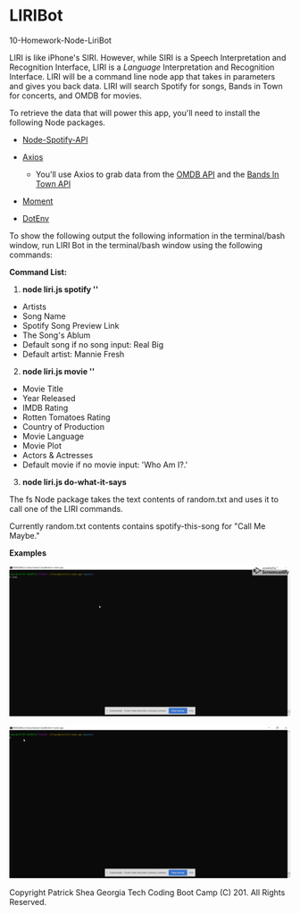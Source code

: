 # LIRIBot
10-Homework-Node-LiriBot

LIRI is like iPhone's SIRI. However, while SIRI is a Speech Interpretation and Recognition Interface, LIRI is a _Language_ Interpretation and Recognition Interface. LIRI will be a command line node app that takes in parameters and gives you back data.
LIRI will search Spotify for songs, Bands in Town for concerts, and OMDB for movies.

To retrieve the data that will power this app, you'll need to install the following Node packages.

   * [Node-Spotify-API](https://www.npmjs.com/package/node-spotify-api)

   * [Axios](https://www.npmjs.com/package/axios)

     * You'll use Axios to grab data from the [OMDB API](http://www.omdbapi.com) and the [Bands In Town API](http://www.artists.bandsintown.com/bandsintown-api)

   * [Moment](https://www.npmjs.com/package/moment)

   * [DotEnv](https://www.npmjs.com/package/dotenv)

To show the following output the following information in the terminal/bash window, run LIRI Bot in the terminal/bash window using the following commands:

**Command List:**

1. **node liri.js spotify ''**

- Artists 
- Song Name
- Spotify Song Preview Link
- The Song's Ablum
- Default song if no song input: Real Big
- Default artist: Mannie Fresh

2. **node liri.js movie ''**

- Movie Title
- Year Released
- IMDB Rating
- Rotten Tomatoes Rating
- Country of Production
- Movie Language
- Movie Plot
- Actors & Actresses
- Default movie if no movie input: 'Who Am I?.'

3. **node liri.js do-what-it-says**

The fs Node package takes the text contents of random.txt and uses it to call one of the LIRI commands.

Currently random.txt contents contains spotify-this-song for "Call Me Maybe."


**Examples**

![spotify](./images/liri-bot.gif)

![movies](./images/movie.gif)


Copyright Patrick Shea
Georgia Tech Coding Boot Camp (C) 201.
All Rights Reserved.